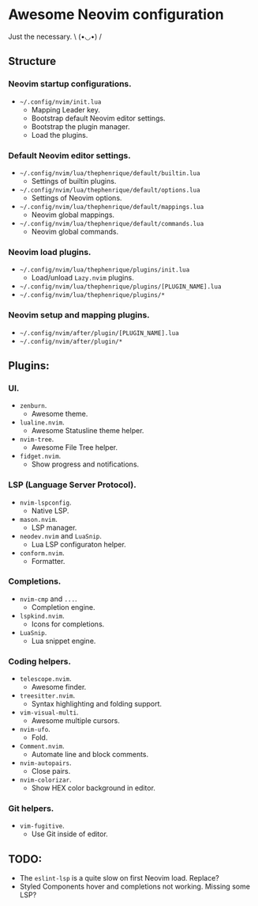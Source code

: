 # Awesome Neovim configuration

Just the necessary. \ (•◡•) /

## Structure

### Neovim startup configurations.

- `~/.config/nvim/init.lua`
  - Mapping Leader key.
  - Bootstrap default Neovim editor settings.
  - Bootstrap the plugin manager.
  - Load the plugins.

### Default Neovim editor settings.

- `~/.config/nvim/lua/thephenrique/default/builtin.lua`
  - Settings of builtin plugins.
- `~/.config/nvim/lua/thephenrique/default/options.lua`
  - Settings of Neovim options.
- `~/.config/nvim/lua/thephenrique/default/mappings.lua`
  - Neovim global mappings.
- `~/.config/nvim/lua/thephenrique/default/commands.lua`
  - Neovim global commands.

### Neovim load plugins.

- `~/.config/nvim/lua/thephenrique/plugins/init.lua`
  - Load/unload `Lazy.nvim` plugins.
- `~/.config/nvim/lua/thephenrique/plugins/[PLUGIN_NAME].lua`
- `~/.config/nvim/lua/thephenrique/plugins/*`

### Neovim setup and mapping plugins.

- `~/.config/nvim/after/plugin/[PLUGIN_NAME].lua`
- `~/.config/nvim/after/plugin/*`

## Plugins:

### UI.

- `zenburn`.
  - Awesome theme.
- `lualine.nvim`.
  - Awesome Statusline theme helper.
- `nvim-tree`.
  - Awesome File Tree helper.
- `fidget.nvim`.
  - Show progress and notifications.

### LSP (Language Server Protocol).

- `nvim-lspconfig`.
  - Native LSP.
- `mason.nvim`.
  - LSP manager.
- `neodev.nvim` and `LuaSnip`.
  - Lua LSP configuraton helper.
- `conform.nvim`.
  - Formatter.

### Completions.

- `nvim-cmp` and `...`.
  - Completion engine.
- `lspkind.nvim`.
  - Icons for completions.
- `LuaSnip`.
  - Lua snippet engine.

### Coding helpers.

- `telescope.nvim`.
  - Awesome finder.
- `treesitter.nvim`.
  - Syntax highlighting and folding support.
- `vim-visual-multi`.
  - Awesome multiple cursors.
- `nvim-ufo`.
  - Fold.
- `Comment.nvim`.
  - Automate line and block comments.
- `nvim-autopairs`.
  - Close pairs.
- `nvim-colorizar`.
  - Show HEX color background in editor.

### Git helpers.

- `vim-fugitive`.
  - Use Git inside of editor.

## TODO:

- The `eslint-lsp` is a quite slow on first Neovim load. Replace?
- Styled Components hover and completions not working. Missing some LSP?
